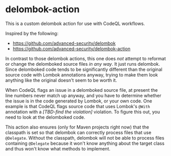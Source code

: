 # delombok-action
This is a custom delombok action for use with CodeQL workflows.

Inspired by the following:
* https://github.com/advanced-security/delombok
* https://github.com/advanced-security/delombok-action

In contrast to those delombok actions, this one does _not_ attempt to reformat or change the delomboked source files _in any way_. It just runs delombok. Since delomboked code tends to be significantly different than the original source code with Lombok annotations anyway, trying to make them look anything like the original doesn't seem to be worth it.

When CodeQL flags an issue in a delomboked source file, at present the line numbers never match up anyway, and you have to determine whether the issue is in the code generated by Lombok, or your own code. One example is that CodeQL flags source code that uses Lombok's `@With` annotation with a _[TBD-find the violation]_  violation. To figure this out, you need to look at the delomboked code.

This action also ensures (only for Maven projects right now) that the classpath is set so that delombok can correctly process files that use `@Delegate`. Without the classpath, delombok will not be able to process files containing `@Delegate` because it won't know anything about the target class and thus won't know what methods to implement.
